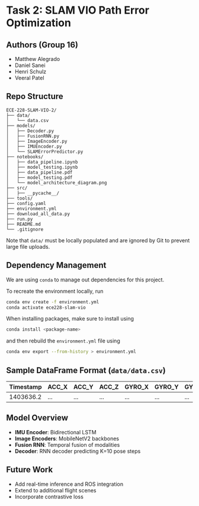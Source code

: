 # Task 2: SLAM VIO Path Error Optimization

## Authors (Group 16)
- Matthew Alegrado  
- Daniel Sanei  
- Henri Schulz  
- Veeral Patel  

## Repo Structure
```
ECE-228-SLAM-VIO-2/
├── data/
│   └── data.csv
├── models/
│   ├── Decoder.py
│   ├── FusionRNN.py
│   ├── ImageEncoder.py
│   ├── IMUEncoder.py
│   └── SLAMErrorPredictor.py
├── notebooks/
│   ├── data_pipeline.ipynb
│   ├── model_testing.ipynb
│   ├── data_pipeline.pdf
│   ├── model_testing.pdf
│   └── model_architecture_diagram.png
├── src/
│   ├── __pycache__/
├── tools/
├── config.yaml
├── environment.yml
├── download_all_data.py
├── run.py
├── README.md
└── .gitignore
```

Note that `data/` must be locally populated and are ignored by Git to prevent large file uploads.
## Dependency Management 

We are using `conda` to manage out dependencies for this project.

To recreate the environment locally, run
```bash
conda env create -f environment.yml
conda activate ece228-slam-vio 
```

When installing packages, make sure to install using 
```bash
conda install <package-name>
``` 
and then rebuild the `environment.yml` file using 
```bash
conda env export --from-history > environment.yml
```

## Sample DataFrame Format (`data/data.csv`)

| Timestamp | ACC_X | ACC_Y | ACC_Z | GYRO_X | GYRO_Y | GYRO_Z | Img_L | Img_R | Pos_X | Pos_Y | Pos_Z | Q_w | Q_x | Q_y | Q_z |
|-----------|-------|-------|-------|--------|--------|--------|--------|--------|--------|--------|--------|-----|-----|-----|-----|
| 1403636.2 | ...   | ...   | ...   | ...    | ...    | ...    | path/to/img1_L.png | path/to/img1_R.png | 0.1 | 0.2 | 0.3 | 1.0 | 0.0 | 0.0 | 0.0 |

## Model Overview
- **IMU Encoder**: Bidirectional LSTM
- **Image Encoders**: MobileNetV2 backbones
- **Fusion RNN**: Temporal fusion of modalities
- **Decoder**: RNN decoder predicting K=10 pose steps

## Future Work
- Add real-time inference and ROS integration
- Extend to additional flight scenes
- Incorporate contrastive loss
